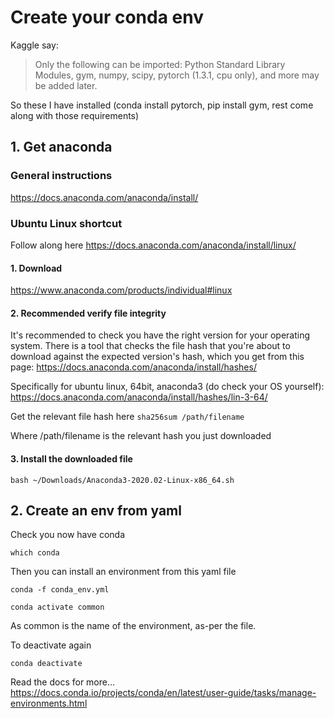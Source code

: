 # Create your conda env

Kaggle say:

> Only the following can be imported: Python Standard Library Modules, gym, numpy, scipy, pytorch (1.3.1, cpu only), and more may be added later.

So these I have installed (conda install pytorch, pip install gym, rest come along with those requirements)

## 1. Get anaconda

### General instructions
https://docs.anaconda.com/anaconda/install/


### Ubuntu Linux shortcut

Follow along here https://docs.anaconda.com/anaconda/install/linux/

#### 1. Download 

https://www.anaconda.com/products/individual#linux

#### 2. Recommended verify file integrity 

It's recommended to check you have the right version for your operating system. There is a tool that checks the file hash that you're about to download against the expected version's hash, which you get from this page: https://docs.anaconda.com/anaconda/install/hashes/

Specifically for ubuntu linux, 64bit, anaconda3 (do check your OS yourself): https://docs.anaconda.com/anaconda/install/hashes/lin-3-64/

Get the relevant file hash here
`sha256sum /path/filename`

Where /path/filename is the relevant hash you just downloaded

#### 3. Install the downloaded file

`bash ~/Downloads/Anaconda3-2020.02-Linux-x86_64.sh`

## 2. Create an env from yaml

Check you now have conda

`which conda`

Then you can install an environment from this yaml file

`conda -f conda_env.yml`

`conda activate common`

As common is the name of the environment, as-per the file.

To deactivate again

`conda deactivate` 

Read the docs for more...
https://docs.conda.io/projects/conda/en/latest/user-guide/tasks/manage-environments.html
